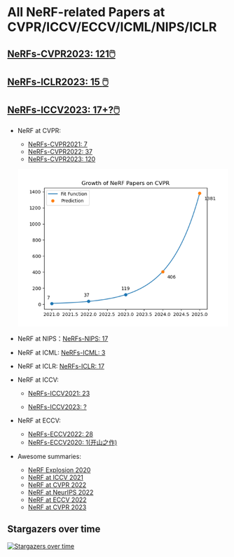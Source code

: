 # All NeRF-related Papers at CVPR/ICCV/ECCV/ICML/NIPS/ICLR



## [NeRFs-CVPR2023: 121:computer_mouse:](https://github.com/lif314/NeRFs-CVPR2023/blob/main/NeRFs-CVPR2023.md)

## [NeRFs-ICLR2023: 15 :computer_mouse:  ](https://github.com/lif314/NeRFs-CVPR2023/blob/main/NeRFs-ICLR.md)

## [NeRFs-ICCV2023: 17+?:computer_mouse:  ](https://github.com/lif314/NeRFs-CVPR2023/blob/main/NeRFs-ICCV2023.md)



- NeRF at CVPR: 

  - [NeRFs-CVPR2021: 7](https://github.com/lif314/NeRFs-CVPR2023/blob/main/NeRFs-CVPR2021.md)
  - [NeRFs-CVPR2022: 37](https://github.com/lif314/NeRFs-CVPR2023/blob/main/NeRFs-CVPR2022.md)
  - [NeRFs-CVPR2023: 120](https://github.com/lif314/NeRFs-CVPR2023/blob/main/NeRFs-CVPR2023.md)

  ![nerf-cvpr](NeRFs-CVPR2023.assets/nerf_cvpr.png)

- NeRF at NIPS：[NeRFs-NIPS: 17](https://github.com/lif314/NeRFs-CVPR2023/blob/main/NeRFs-NIPS.md)

- NeRF at ICML: [NeRFs-ICML: 3](https://github.com/lif314/NeRFs-CVPR2023/blob/main/NeRFs-ICML.md)

- NeRF at ICLR: [NeRFs-ICLR: 17](https://github.com/lif314/NeRFs-CVPR2023/blob/main/NeRFs-ICLR.md)

- NeRF at ICCV: 

  - [NeRFs-ICCV2021: 23](https://github.com/lif314/NeRFs-CVPR2023/blob/main/NeRFs-ICCV2021.md)

  - [NeRFs-ICCV2023: ?](https://github.com/lif314/NeRFs-CVPR2023/blob/main/NeRFs-ICCV2023.md)

- NeRF at ECCV: 

  - [NeRFs-ECCV2022: 28](https://github.com/lif314/NeRFs-CVPR2023/blob/main/NeRFs-ECCV2022.md)
  - [NeRFs-ECCV2020: 1(开山之作)](https://github.com/lif314/NeRFs-CVPR2023/blob/main/NeRF-ECCV2020.md)

- Awesome summaries:

  - [NeRF Explosion 2020](https://dellaert.github.io/NeRF/)
  - [NeRF at ICCV 2021](https://dellaert.github.io/NeRF21/)
  - [NeRF at CVPR 2022](https://dellaert.github.io/NeRF22/)
  - [NeRF at NeurIPS 2022](https://markboss.me/post/nerf_at_neurips22/)
  - [NeRF at ECCV 2022](https://markboss.me/post/nerf_at_eccv22/)
  - [NeRF at CVPR 2023](https://markboss.me/post/nerf_at_cvpr23/)



## Stargazers over time

[![Stargazers over time](https://starchart.cc/lif314/NeRFs-CVPR2023.svg)](https://starchart.cc/lif314/NeRFs-CVPR2023)




